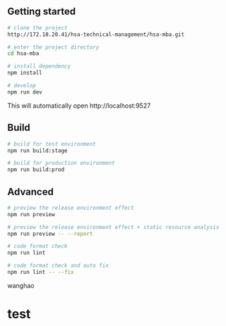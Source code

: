 
## Getting started 

```bash
# clone the project
http://172.18.20.41/hsa-technical-management/hsa-mba.git

# enter the project directory
cd hsa-mba

# install dependency
npm install

# develop
npm run dev
```

This will automatically open http://localhost:9527

## Build

```bash
# build for test environment
npm run build:stage

# build for production environment
npm run build:prod
```

## Advanced

```bash
# preview the release environment effect
npm run preview

# preview the release environment effect + static resource analysis
npm run preview -- --report

# code format check
npm run lint

# code format check and auto fix
npm run lint -- --fix
```

wanghao

# test
